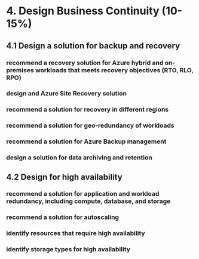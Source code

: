# 4. Design Business Continuity (10-15%)
## 4.1 Design a solution for backup and recovery
### recommend a recovery solution for Azure hybrid and on-premises workloads that meets recovery objectives (RTO, RLO, RPO)
### design and Azure Site Recovery solution
### recommend a solution for recovery in different regions
### recommend a solution for geo-redundancy of workloads
### recommend a solution for Azure Backup management
### design a solution for data archiving and retention

## 4.2 Design for high availability
### recommend a solution for application and workload redundancy, including compute, database, and storage
### recommend a solution for autoscaling
### identify resources that require high availability
### identify storage types for high availability